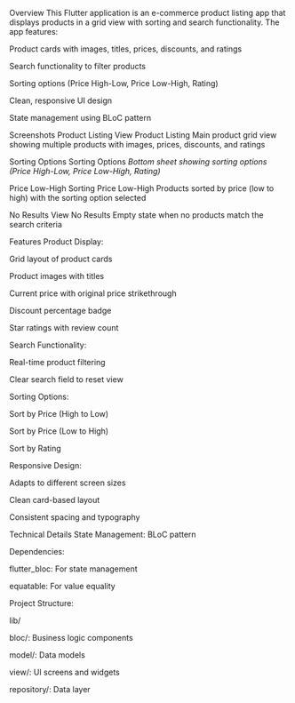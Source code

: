 Overview
This Flutter application is an e-commerce product listing app that displays products in a grid view with sorting and search functionality. The app features:

Product cards with images, titles, prices, discounts, and ratings

Search functionality to filter products

Sorting options (Price High-Low, Price Low-High, Rating)

Clean, responsive UI design

State management using BLoC pattern

Screenshots
Product Listing View
Product Listing
Main product grid view showing multiple products with images, prices, discounts, and ratings

Sorting Options
Sorting Options
*Bottom sheet showing sorting options (Price High-Low, Price Low-High, Rating)*

Price Low-High Sorting
Price Low-High
Products sorted by price (low to high) with the sorting option selected

No Results View
No Results
Empty state when no products match the search criteria

Features
Product Display:

Grid layout of product cards

Product images with titles

Current price with original price strikethrough

Discount percentage badge

Star ratings with review count

Search Functionality:

Real-time product filtering

Clear search field to reset view

Sorting Options:

Sort by Price (High to Low)

Sort by Price (Low to High)

Sort by Rating

Responsive Design:

Adapts to different screen sizes

Clean card-based layout

Consistent spacing and typography

Technical Details
State Management: BLoC pattern

Dependencies:

flutter_bloc: For state management

equatable: For value equality

Project Structure:

lib/

bloc/: Business logic components

model/: Data models

view/: UI screens and widgets

repository/: Data layer

